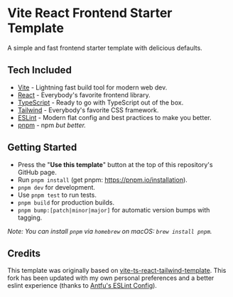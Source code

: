 # Vite React Frontend Starter Template

A simple and fast frontend starter template with delicious defaults.

## Tech Included

- [Vite](https://vitejs.dev/) - Lightning fast build tool for modern web dev.
- [React](https://reactjs.org/) - Everybody's favorite frontend library.
- [TypeScript](https://www.typescriptlang.org) - Ready to go with TypeScript out of the box.
- [Tailwind](https://tailwindcss.com/) - Everybody's favorite CSS framework.
- [ESLint](https://https://eslint.org/) - Modern flat config and best practices to make you better.
- [pnpm](https://pnpm.io/) - npm _but better._

## Getting Started

- Press the "**Use this template**" button at the top of this repository's GitHub page.
- Run `pnpm install` (get pnpm: https://pnpm.io/installation).
- `pnpm dev` for development.
- Use `pnpm test` to run tests.
- `pnpm build` for production builds.
- `pnpm bump:[patch|minor|major]` for automatic version bumps with tagging.

_Note: You can install `pnpm` via `homebrew` on macOS: `brew install pnpm`._

## Credits

This template was originally based on [vite-ts-react-tailwind-template](https://github.com/cpojer/vite-ts-react-tailwind-template). This fork has been updated with my own personal preferences and a better
eslint experience (thanks to [Antfu's ESLint Config](https://github.com/antfu/eslint-config)).
